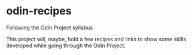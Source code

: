 # odin-recipes
Following the Odin Project syllabus

This project will, maybe, hold a few recipes and links to show some skills developed while going through the Odin Project.